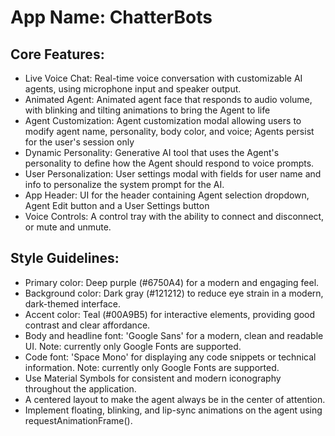 # **App Name**: ChatterBots

## Core Features:

- Live Voice Chat: Real-time voice conversation with customizable AI agents, using microphone input and speaker output.
- Animated Agent: Animated agent face that responds to audio volume, with blinking and tilting animations to bring the Agent to life
- Agent Customization: Agent customization modal allowing users to modify agent name, personality, body color, and voice; Agents persist for the user's session only
- Dynamic Personality: Generative AI tool that uses the Agent's personality to define how the Agent should respond to voice prompts.
- User Personalization: User settings modal with fields for user name and info to personalize the system prompt for the AI.
- App Header: UI for the header containing Agent selection dropdown, Agent Edit button and a User Settings button
- Voice Controls: A control tray with the ability to connect and disconnect, or mute and unmute.

## Style Guidelines:

- Primary color: Deep purple (#6750A4) for a modern and engaging feel.
- Background color: Dark gray (#121212) to reduce eye strain in a modern, dark-themed interface.
- Accent color: Teal (#00A9B5) for interactive elements, providing good contrast and clear affordance.
- Body and headline font: 'Google Sans' for a modern, clean and readable UI. Note: currently only Google Fonts are supported.
- Code font: 'Space Mono' for displaying any code snippets or technical information. Note: currently only Google Fonts are supported.
- Use Material Symbols for consistent and modern iconography throughout the application.
- A centered layout to make the agent always be in the center of attention.
- Implement floating, blinking, and lip-sync animations on the agent using requestAnimationFrame().